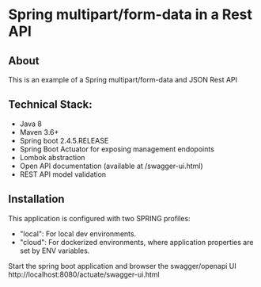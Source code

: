 # Spring multipart/form-data in a Rest API

## About

This is an example of a Spring multipart/form-data and JSON Rest API

## Technical Stack:

- Java 8
- Maven 3.6+
- Spring boot 2.4.5.RELEASE
- Spring Boot Actuator for exposing management endopoints
- Lombok abstraction
- Open API documentation (available at /swagger-ui.html)
- REST API model validation 

## Installation
This application is configured with two SPRING profiles:
- "local": For local dev environments.
- "cloud": For dockerized environments, where application properties are set by ENV variables.

Start the spring boot application and browser the swagger/openapi UI http://localhost:8080/actuate/swagger-ui.html

